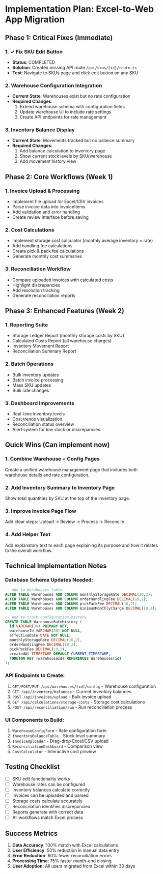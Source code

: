 # Implementation Plan: Excel-to-Web App Migration

## Phase 1: Critical Fixes (Immediate)

### 1. ✓ Fix SKU Edit Button
- **Status**: COMPLETED
- **Solution**: Created missing API route `/api/skus/[id]/route.ts`
- **Test**: Navigate to SKUs page and click edit button on any SKU

### 2. Warehouse Configuration Integration
- **Current State**: Warehouses exist but no rate configuration
- **Required Changes**:
  1. Extend warehouse schema with configuration fields
  2. Update warehouse UI to include rate settings
  3. Create API endpoints for rate management

### 3. Inventory Balance Display
- **Current State**: Movements tracked but no balance summary
- **Required Changes**:
  1. Add balance calculation to inventory page
  2. Show current stock levels by SKU/warehouse
  3. Add movement history view

## Phase 2: Core Workflows (Week 1)

### 1. Invoice Upload & Processing
- Implement file upload for Excel/CSV invoices
- Parse invoice data into InvoiceItems
- Add validation and error handling
- Create review interface before saving

### 2. Cost Calculations
- Implement storage cost calculator (monthly average inventory × rate)
- Add handling fee calculations
- Create pick & pack fee calculations
- Generate monthly cost summaries

### 3. Reconciliation Workflow
- Compare uploaded invoices with calculated costs
- Highlight discrepancies
- Add resolution tracking
- Generate reconciliation reports

## Phase 3: Enhanced Features (Week 2)

### 1. Reporting Suite
- Storage Ledger Report (monthly storage costs by SKU)
- Calculated Costs Report (all warehouse charges)
- Inventory Movement Report
- Reconciliation Summary Report

### 2. Batch Operations
- Bulk inventory updates
- Batch invoice processing
- Mass SKU updates
- Bulk rate changes

### 3. Dashboard Improvements
- Real-time inventory levels
- Cost trends visualization
- Reconciliation status overview
- Alert system for low stock or discrepancies

## Quick Wins (Can implement now)

### 1. Combine Warehouse + Config Pages
Create a unified warehouse management page that includes both warehouse details and rate configuration.

### 2. Add Inventory Summary to Inventory Page
Show total quantities by SKU at the top of the inventory page.

### 3. Improve Invoice Page Flow
Add clear steps: Upload → Review → Process → Reconcile

### 4. Add Helper Text
Add explanatory text to each page explaining its purpose and how it relates to the overall workflow.

## Technical Implementation Notes

### Database Schema Updates Needed:
```sql
-- Add to Warehouses table
ALTER TABLE Warehouses ADD COLUMN monthlyStorageRate DECIMAL(10,2);
ALTER TABLE Warehouses ADD COLUMN orderHandlingFee DECIMAL(10,2);
ALTER TABLE Warehouses ADD COLUMN pickPackFee DECIMAL(10,2);
ALTER TABLE Warehouses ADD COLUMN minimumMonthlyCharge DECIMAL(10,2);

-- Add to track configuration history
CREATE TABLE WarehouseRateHistory (
  id VARCHAR(36) PRIMARY KEY,
  warehouseId VARCHAR(36) NOT NULL,
  effectiveDate DATE NOT NULL,
  monthlyStorageRate DECIMAL(10,2),
  orderHandlingFee DECIMAL(10,2),
  pickPackFee DECIMAL(10,2),
  createdAt TIMESTAMP DEFAULT CURRENT_TIMESTAMP,
  FOREIGN KEY (warehouseId) REFERENCES Warehouses(id)
);
```

### API Endpoints to Create:
1. `GET/POST/PUT /api/warehouses/[id]/config` - Warehouse configuration
2. `GET /api/inventory/balances` - Current inventory balances
3. `POST /api/invoices/upload` - Bulk invoice upload
4. `GET /api/calculations/storage-costs` - Storage cost calculations
5. `POST /api/reconciliation/run` - Run reconciliation process

### UI Components to Build:
1. `WarehouseConfigForm` - Rate configuration form
2. `InventoryBalanceTable` - Stock level summary
3. `InvoiceUploader` - Drag-drop Excel/CSV upload
4. `ReconciliationDashboard` - Comparison view
5. `CostCalculator` - Interactive cost preview

## Testing Checklist

- [ ] SKU edit functionality works
- [ ] Warehouse rates can be configured
- [ ] Inventory balances calculate correctly
- [ ] Invoices can be uploaded and parsed
- [ ] Storage costs calculate accurately
- [ ] Reconciliation identifies discrepancies
- [ ] Reports generate with correct data
- [ ] All workflows match Excel process

## Success Metrics

1. **Data Accuracy**: 100% match with Excel calculations
2. **User Efficiency**: 50% reduction in manual data entry
3. **Error Reduction**: 90% fewer reconciliation errors
4. **Processing Time**: 75% faster month-end closing
5. **User Adoption**: All users migrated from Excel within 30 days